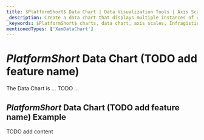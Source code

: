 ```yaml
---
title: $PlatformShort$ Data Chart | Data Visualization Tools | Axis Scales | Infragistics
_description: Create a data chart that displays multiple instances of visual elements in the same plot area in order to create composite chart views.
_keywords: $PlatformShort$ charts, data chart, axis scales, Infragistics
mentionedTypes: ['XamDataChart']
---
```

# $PlatformShort$ Data Chart (TODO add feature name)

The Data Chart is ... TODO ...

## $PlatformShort$ Data Chart (TODO add feature name) Example


<code-view style="height: 500px" 
           data-demos-base-url="{environment:dvDemosBaseUrl}" 
           iframe-src="{environment:dvDemosBaseUrl}/charts/data-chart-axis-scales" alt="$PlatformShort$ Data Chart (TODO add feature name) Example">
</code-view>


<div class="divider--half"></div>


TODO add content
